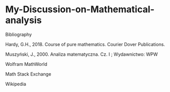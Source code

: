 # My-Discussion-on-Mathematical-analysis



Bibliography

Hardy, G.H., 2018. Course of pure mathematics. Courier Dover Publications.

Muszyński, J., 2000. Analiza matematyczna. Cz. I ; Wydawnictwo: WPW 

Wolfram MathWorld

Math Stack Exchange

Wikipedia
